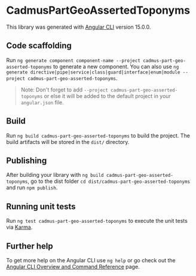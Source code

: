 # CadmusPartGeoAssertedToponyms

This library was generated with [Angular CLI](https://github.com/angular/angular-cli) version 15.0.0.

## Code scaffolding

Run `ng generate component component-name --project cadmus-part-geo-asserted-toponyms` to generate a new component. You can also use `ng generate directive|pipe|service|class|guard|interface|enum|module --project cadmus-part-geo-asserted-toponyms`.
> Note: Don't forget to add `--project cadmus-part-geo-asserted-toponyms` or else it will be added to the default project in your `angular.json` file. 

## Build

Run `ng build cadmus-part-geo-asserted-toponyms` to build the project. The build artifacts will be stored in the `dist/` directory.

## Publishing

After building your library with `ng build cadmus-part-geo-asserted-toponyms`, go to the dist folder `cd dist/cadmus-part-geo-asserted-toponyms` and run `npm publish`.

## Running unit tests

Run `ng test cadmus-part-geo-asserted-toponyms` to execute the unit tests via [Karma](https://karma-runner.github.io).

## Further help

To get more help on the Angular CLI use `ng help` or go check out the [Angular CLI Overview and Command Reference](https://angular.io/cli) page.
